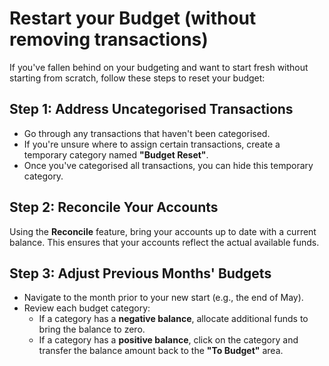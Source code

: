 # Restart your Budget (without removing transactions)

If you've fallen behind on your budgeting and want to start fresh without starting from scratch, follow these steps to reset your budget:

## Step 1: Address Uncategorised Transactions

- Go through any transactions that haven't been categorised.
- If you're unsure where to assign certain transactions, create a temporary category named **"Budget Reset"**.
- Once you've categorised all transactions, you can hide this temporary category.

## Step 2: Reconcile Your Accounts

Using the **Reconcile** feature, bring your accounts up to date with a current balance. This ensures that your accounts reflect the actual available funds.

## Step 3: Adjust Previous Months' Budgets

- Navigate to the month prior to your new start (e.g., the end of May).
- Review each budget category:
  - If a category has a **negative balance**, allocate additional funds to bring the balance to zero.
  - If a category has a **positive balance**, click on the category and transfer the balance amount back to the **"To Budget"** area.

